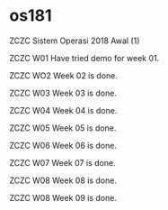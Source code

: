 # os181
ZCZC Sistem Operasi 2018 Awal (1)

ZCZC W01 Have tried demo for week 01.

ZCZC WO2 Week 02 is done.

ZCZC W03 Week 03 is done.

ZCZC W04 Week 04 is done.

ZCZC W05 Week 05 is done.

ZCZC W06 Week 06 is done.

ZCZC W07 Week 07 is done.

ZCZC W08 Week 08 is done.

ZCZC W08 Week 09 is done.
